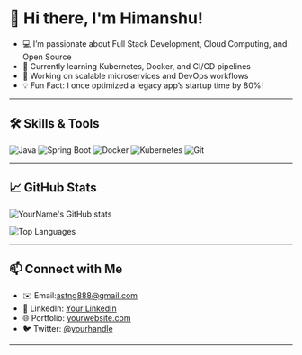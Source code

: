 # 👋 Hi there, I'm Himanshu!

- 💻 I’m passionate about Full Stack Development, Cloud Computing, and Open Source
- 🌱 Currently learning Kubernetes, Docker, and CI/CD pipelines
- 🔭 Working on scalable microservices and DevOps workflows
- 💡 Fun Fact: I once optimized a legacy app’s startup time by 80%!

---

## 🛠️ Skills & Tools

![Java](https://img.shields.io/badge/Java%2Cbeginner%2Cgreen%2Cfor-the-badge%2C
)
![Spring Boot](https://img.shields.io/badge/SpringBoot-6DB33F?style=for-the-badge&logo=spring-boot&logoColor=white)
![Docker](https://img.shields.io/badge/Docker-2496ED?style=for-the-badge&logo=docker&logoColor=white)
![Kubernetes](https://img.shields.io/badge/Kubernetes-326CE5?style=for-the-badge&logo=kubernetes&logoColor=white)
![Git](https://img.shields.io/badge/Git-F05032?style=for-the-badge&logo=git&logoColor=white)

---

## 📈 GitHub Stats

![YourName's GitHub stats](https://github-readme-stats.vercel.app/api?username=himan&show_icons=true&theme=radical)

![Top Languages](https://github-readme-stats.vercel.app/api/top-langs/?username=YourGitHubUsername&layout=compact&theme=radical)

---

## 📫 Connect with Me

- ✉️ Email:astng888@gmail.com  
- 🔗 LinkedIn: [Your LinkedIn](https://linkedin.com/in/yourprofile)  
- 🌐 Portfolio: [yourwebsite.com](https://yourwebsite.com)  
- 🐦 Twitter: [@yourhandle](https://twitter.com/yourhandle)

---
